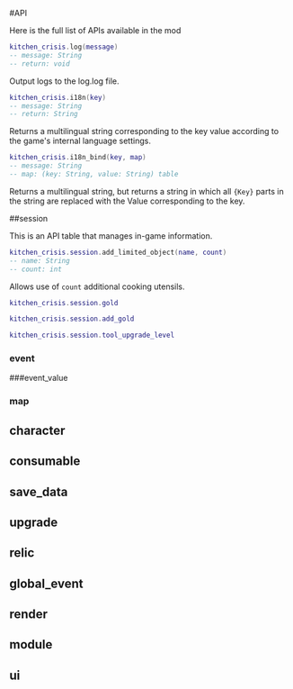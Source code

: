 #API

Here is the full list of APIs available in the mod

```lua
kitchen_crisis.log(message)
-- message: String
-- return: void
```

Output logs to the log.log file.

```lua
kitchen_crisis.i18n(key)
-- message: String
-- return: String
```

Returns a multilingual string corresponding to the key value according to the game's internal language settings.

```lua
kitchen_crisis.i18n_bind(key, map)
-- message: String
-- map: (key: String, value: String) table
```

Returns a multilingual string, but returns a string in which all `{Key}` parts in the string are replaced with the Value corresponding to the key.

##session

This is an API table that manages in-game information.

```lua
kitchen_crisis.session.add_limited_object(name, count)
-- name: String
-- count: int
```

Allows use of `count` additional cooking utensils.

```lua
kitchen_crisis.session.gold
```

```lua
kitchen_crisis.session.add_gold
```

```lua
kitchen_crisis.session.tool_upgrade_level
```

### event

###event_value

### map

## character

## consumable

## save_data

## upgrade

## relic

## global_event

## render

## module

## ui